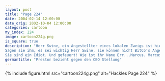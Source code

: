 ```yaml
---
layout: post
title: "Page 224"
date: 2004-02-14 12:00:00
date_orig: 2002-10-04 12:00:00
categories: cartoon
my_index: 224
image: cartoon224g.png
is_square: true
description: "Herr Swine, ein Angestellter eines lokalen Zweigs ist hier, um sie zu sehen.
Sagen sie ihm, es sei wichtig Herr Swine, sie können nicht BitCo's Angestellte entlassen! Wir machen die innovativste Java whatchamacallits, Web doohickeys und technologische thingsmajigs, die die Welt braucht!
Sie sind ein Idiot. Und gefeuert! Wie ist ihr Name Err...Marcus. Marcus Mouse."
germantitle: "Preston bezieht gegen den CEO Stellung"
---
```


{% include figure.html src="cartoon224g.png" alt="Hackles Page 224"  %}
